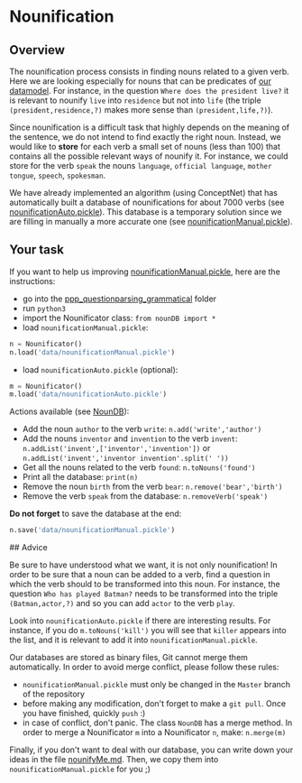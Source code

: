 # Nounification

## Overview

The nounification process consists in finding nouns related to a given verb. Here we are looking especially for nouns that can be predicates of [our datamodel](https://github.com/ProjetPP/Documentation/blob/master/data-model.md). For instance, in the question `Where does the president live?` it is relevant to nounify `live` into `residence` but not into `life` (the triple `(president,residence,?)` makes more sense than `(president,life,?)`).

Since nounification is a difficult task that highly depends on the meaning of the sentence, we do not intend to find exactly the right noun. Instead, we would like to __store__ for each verb a small set of nouns (less than 100) that contains all the possible relevant ways of nounify it. For instance, we could store for the verb `speak` the nouns `language`, `official language`, `mother tongue`, `speech`, `spokesman`.

We have already implemented an algorithm (using ConceptNet) that has automatically built a database of nounifications for about 7000 verbs (see [nounificationAuto.pickle](https://github.com/ProjetPP/PPP-QuestionParsing-Grammatical/blob/master/ppp_questionparsing_grammatical/data/nounificationAuto.pickle)). This database is a temporary solution since we are filling in manually a more accurate one (see [nounificationManual.pickle](https://github.com/ProjetPP/PPP-QuestionParsing-Grammatical/blob/master/ppp_questionparsing_grammatical/data/nounificationManual.pickle)).

## Your task

If you want to help us improving [nounificationManual.pickle](https://github.com/ProjetPP/PPP-QuestionParsing-Grammatical/blob/master/ppp_questionparsing_grammatical/data/nounificationManual.pickle), here are the instructions:
  - go into the [ppp_questionparsing_grammatical](https://github.com/ProjetPP/PPP-QuestionParsing-Grammatical/tree/master/ppp_questionparsing_grammatical) folder
  - run `python3`
  - import the Nounificator class: `from nounDB import *`
  - load `nounificationManual.pickle`:

  ```python
  n = Nounificator()
  n.load('data/nounificationManual.pickle')
  ```

  - load  `nounificationAuto.pickle` (optional):

  ```python
  m = Nounificator()
  m.load('data/nounificationAuto.pickle')
  ```

Actions available (see [NounDB](https://github.com/ProjetPP/PPP-QuestionParsing-Grammatical/blob/master/ppp_questionparsing_grammatical/nounDB.py)):
  - Add the noun `author` to the verb `write`: `n.add('write','author')`
  - Add the nouns `inventor` and `invention` to the verb `invent`: `n.addList('invent',['inventor','invention'])` or `n.addList('invent','inventor invention'.split(' '))`
  - Get all the nouns related to the verb `found`: `n.toNouns('found')`
  - Print all the database: `print(n)`
  - Remove the noun `birth` from the verb `bear`: `n.remove('bear','birth')`
  - Remove the verb `speak` from the database: `n.removeVerb('speak')`

__Do not forget__ to save the database at the end:
```python
n.save('data/nounificationManual.pickle')
```

## Advice

Be sure to have understood what we want, it is not only nounification! In order to be sure that a noun can be added to a verb, find a question in which the verb should to be transformed into this noun. For instance, the question `Who has played Batman?` needs to be transformed into the triple `(Batman,actor,?)` and so you can add `actor` to the verb `play`.

Look into `nounificationAuto.pickle` if there are interesting results. For instance, if you do `m.toNouns('kill')` you will see that `killer` appears into the list, and it is relevant to add it into `nounificationManual.pickle`.

Our databases are stored as binary files, Git cannot merge them automatically. In order to avoid merge conflict, please follow these rules:
  - `nounificationManual.pickle` must only be changed in the `Master` branch of the repository
  - before making any modification, don't forget to make a `git pull`. Once you have finished, quickly `push` :)
  - in case of conflict, don't panic. The class `NounDB` has a merge method. In order to merge a Nounificator `m` into a Nounificator `n`, make: `n.merge(m)`

Finally, if you don't want to deal with our database, you can write down your ideas in the file [nounifyMe.md](https://github.com/ProjetPP/PPP-QuestionParsing-Grammatical/blob/master/nounification/nounifyMe.md). Then, we copy them into `nounificationManual.pickle` for you ;)

